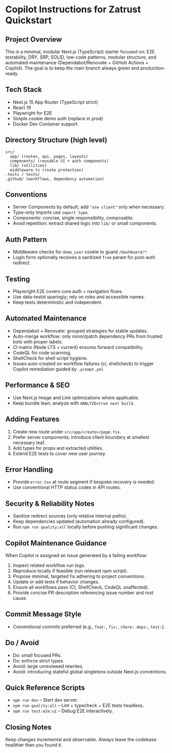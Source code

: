 # Copilot Instructions for Zatrust Quickstart

## Project Overview

This is a minimal, modular Next.js (TypeScript) starter focused on: E2E testability, DRY, SRP, SOLID, low-code patterns, modular structure, and automated maintenance (Dependabot/Renovate + GitHub Actions + Copilot). The goal is to keep the main branch always green and production-ready.

## Tech Stack

- Next.js 15 App Router (TypeScript strict)
- React 19
- Playwright for E2E
- Simple cookie demo auth (replace in prod)
- Docker Dev Container support

## Directory Structure (high level)

```
src/
  app/ (routes, api, pages, layouts)
  components/ (reusable UI + auth components)
  lib/ (utilities)
  middleware.ts (route protection)
.tests / tests/
.github/ (workflows, dependency automation)
```

## Conventions

- Server Components by default; add `"use client"` only when necessary.
- Type-only imports use `import type`.
- Components: concise, single responsibility, composable.
- Avoid repetition: extract shared logic into `lib/` or small components.

## Auth Pattern

- Middleware checks for `demo_user` cookie to guard `/dashboard/*`.
- Login form optionally receives a sanitized `from` param for post-auth redirect.

## Testing

- Playwright E2E covers core auth + navigation flows.
- Use data-testid sparingly; rely on roles and accessible names.
- Keep tests deterministic and independent.

## Automated Maintenance

- Dependabot + Renovate: grouped strategies for stable updates.
- Auto-merge workflow: only minor/patch dependency PRs from trusted bots with proper labels.
- CI matrix (Node LTS + current) ensures forward compatibility.
- CodeQL for code scanning.
- ShellCheck for shell script hygiene.
- Issues auto-created on workflow failures (ci, shellcheck) to trigger Copilot remediation guided by `.prompt.yml`.

## Performance & SEO

- Use Next.js Image and Link optimizations where applicable.
- Keep bundle lean; analyze with `ANALYZE=true next build`.

## Adding Features

1. Create new route under `src/app/<route>/page.tsx`.
2. Prefer server components; introduce client boundary at smallest necessary leaf.
3. Add types for props and extracted utilities.
4. Extend E2E tests to cover new user journey.

## Error Handling

- Provide `error.tsx` at route segment if bespoke recovery is needed.
- Use conventional HTTP status codes in API routes.

## Security & Reliability Notes

- Sanitize redirect sources (only relative internal paths).
- Keep dependencies updated (automation already configured).
- Run `npm run quality:all` locally before pushing significant changes.

## Copilot Maintenance Guidance

When Copilot is assigned an issue generated by a failing workflow:

1. Inspect related workflow run logs.
2. Reproduce locally if feasible (run relevant npm script).
3. Propose minimal, targeted fix adhering to project conventions.
4. Update or add tests if behavior changes.
5. Ensure all workflows pass (CI, ShellCheck, CodeQL unaffected).
6. Provide concise PR description referencing issue number and root cause.

## Commit Message Style

- Conventional commits preferred (e.g., `feat:`, `fix:`, `chore: deps:`, `test:`).

## Do / Avoid

- Do: small focused PRs.
- Do: enforce strict types.
- Avoid: large unreviewed rewrites.
- Avoid: introducing stateful global singletons outside Next.js conventions.

## Quick Reference Scripts

- `npm run dev` – Start dev server.
- `npm run quality:all` – Lint + typecheck + E2E tests headless.
- `npm run test:e2e:ui` – Debug E2E interactively.

## Closing Notes

Keep changes incremental and observable. Always leave the codebase healthier than you found it.
